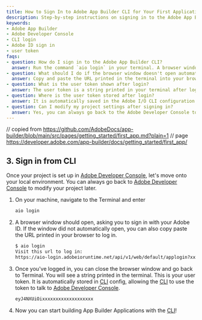 ```yaml
---
title: How to Sign In to Adobe App Builder CLI for Your First Application
description: Step-by-step instructions on signing in to the Adobe App Builder CLI using your Adobe ID and obtaining the user token required to start building applications.
keywords:
- Adobe App Builder
- Adobe Developer Console
- CLI login
- Adobe ID sign in
- user token
faqs:
- question: How do I sign in to the Adobe App Builder CLI?
  answer: Run the command `aio login` in your terminal. A browser window will open for you to sign in with your Adobe ID.
- question: What should I do if the browser window doesn't open automatically?
  answer: Copy and paste the URL printed in the terminal into your browser to manually complete the sign-in process.
- question: What is the user token shown after login?
  answer: The user token is a string printed in your terminal after login, which is stored in the CLI config to authenticate your sessions.
- question: Where is the user token stored after login?
  answer: It is automatically saved in the Adobe I/O CLI configuration to allow seamless access to the Adobe Developer Console.
- question: Can I modify my project settings after signing in?
  answer: Yes, you can always go back to the Adobe Developer Console to change your project details at any time.
---
```

// copied from https://github.com/AdobeDocs/app-builder/blob/main/src/pages/getting_started/first_app.md?plain=1
// page https://developer.adobe.com/app-builder/docs/getting_started/first_app/

## 3. Sign in from CLI

Once your project is set up in [Adobe Developer Console](/console), let's move onto your local environment. You can always go back to [Adobe Developer Console](/console) to modify your project later.

1. On your machine, navigate to the Terminal and enter

    ```bash
    aio login
    ```

1. A browser window should open, asking you to sign in with your Adobe ID. If the window did not automatically open, you can also copy paste the URL printed in your browser to log in.

    ```bash
    $ aio login
    Visit this url to log in:
    https://aio-login.adobeioruntime.net/api/v1/web/default/applogin?xxxxxxxx
    ```

1. Once you've logged in, you can close the browser window and go back to Terminal. You will see a string printed in the terminal. This is your user token. It is automatically stored in [CLI](https://github.com/adobe/aio-cli) config, allowing the [CLI](https://github.com/adobe/aio-cli) to use the token to talk to [Adobe Developer Console](/console).

    ```bash
    eyJ4NXUiOixxxxxxxxxxxxxxxxxxx
    ```

1. Now you can start building App Builder Applications with the [CLI](https://github.com/adobe/aio-cli)!
